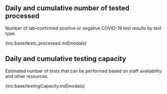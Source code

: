 ## Daily and cumulative number of tested processed 

Number of lab-confirmed positive or negative COVID-19 test results by test type.

{inc:base/tests_processed.md|modals}


## Daily and cumulative testing capacity 

Estimated number of tests that can be performed based on staff availability and other resources.

{inc:base/testingCapacity.md|modals}